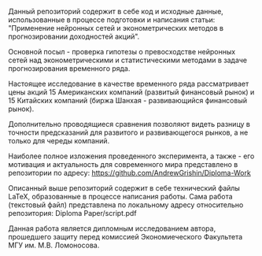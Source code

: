 Данный репозиторий содержит в себе код и исходные данные, использованные в процессе подготовки и написания статьи: "Применение нейронных сетей и эконометрических методов в прогнозировании доходностей акций".

Основной посыл - проверка гипотезы о превосходстве нейронных сетей над эконометрическими и статистическими методами в задаче прогнозирования временного ряда.

Настоящее исследование в качестве временного ряда рассматривает цены акций 15 Американских компаний (развитый финансовый рынок) и 15 Китайских компаний (биржа Шанхая - развивающийся финансовый рынок).

Дополнительно проводящиеся сравнения позволяют видеть разницу в точности предсказаний для развитого и развивающегося рынков, а не только для череды компаний.

Наиболее полное изложения проведенного эксперимента, а также - его мотивация и актуальность для современного мира представлено в репозитории по адресу: https://github.com/AndrewGrishin/Diploma-Work

Описанный выше репозиторий содержит в себе технический файлы LaTeX, образованные в процессе написания работы. Сама работа (текстовый файл) представлена по локальному адресу относительно репозитория: Diploma Paper/script.pdf 

Данная работа является дипломным исследованием автора, прошедшего защиту перед комиссией Экономиеческого Факультета МГУ им. М.В. Ломоносова.
